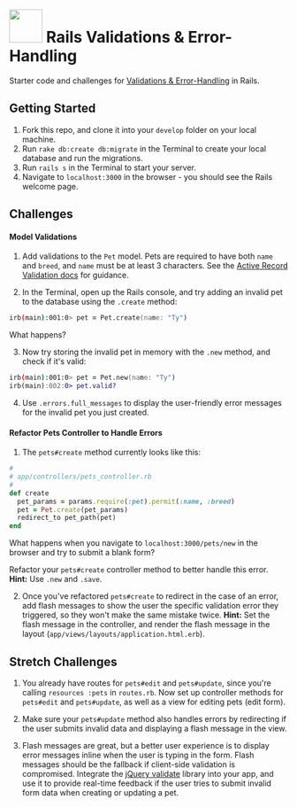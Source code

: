 # <img src="https://cloud.githubusercontent.com/assets/7833470/10899314/63829980-8188-11e5-8cdd-4ded5bcb6e36.png" height="60"> Rails Validations &amp; Error-Handling

Starter code and challenges for <a href="https://github.com/sf-wdi-24/modules/tree/master/week-07-rails-continued/day-02/module-02">Validations & Error-Handling</a> in Rails.

## Getting Started

1. Fork this repo, and clone it into your `develop` folder on your local machine.
2. Run `rake db:create db:migrate` in the Terminal to create your local database and run the migrations.
3. Run `rails s` in the Terminal to start your server.
4. Navigate to `localhost:3000` in the browser - you should see the Rails welcome page.

## Challenges

#### Model Validations

1. Add validations to the `Pet` model. Pets are required to have both `name` and `breed`, and `name` must be at least 3 characters. See the <a href="http://guides.rubyonrails.org/active_record_validations.html" target="_blank">Active Record Validation docs</a> for guidance.

2. In the Terminal, open up the Rails console, and try adding an invalid pet to the database using the `.create` method:

  ```zsh
  irb(main):001:0> pet = Pet.create(name: "Ty")
  ```

  What happens?

3. Now try storing the invalid pet in memory with the `.new` method, and check if it's valid:

  ```zsh
  irb(main):001:0> pet = Pet.new(name: "Ty")
  irb(main):002:0> pet.valid?
  ```

4. Use `.errors.full_messages` to display the user-friendly error messages for the invalid pet you just created.

#### Refactor Pets Controller to Handle Errors

1. The `pets#create` method currently looks like this:

  ```ruby
  #
  # app/controllers/pets_controller.rb
  #
  def create
    pet_params = params.require(:pet).permit(:name, :breed)
    pet = Pet.create(pet_params)
    redirect_to pet_path(pet)
  end
  ```

  What happens when you navigate to `localhost:3000/pets/new` in the browser and try to submit a blank form?

  Refactor your `pets#create` controller method to better handle this error. **Hint:** Use `.new` and `.save`.

2. Once you've refactored `pets#create` to redirect in the case of an error, add flash messages to show the user the specific validation error they triggered, so they won't make the same mistake twice. **Hint:** Set the flash message in the controller, and render the flash message in the layout (`app/views/layouts/application.html.erb`).

## Stretch Challenges

1. You already have routes for `pets#edit` and `pets#update`, since you're calling `resources :pets` in `routes.rb`. Now set up controller methods for `pets#edit` and `pets#update`, as well as a view for editing pets (edit form).

2. Make sure your `pets#update` method also handles errors by redirecting if the user submits invalid data and displaying a flash message in the view.

3. Flash messages are great, but a better user experience is to display error messages inline when the user is typing in the form. Flash messages should be the fallback if client-side validation is compromised. Integrate the <a href="http://jqueryvalidation.org/documentation" target="_blank">jQuery validate</a> library into your app, and use it to provide real-time feedback if the user tries to submit invalid form data when creating or updating a pet.
